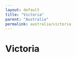 ```yaml
---
layout: default
title: "Victoria"
parent: "Australia"
permalink: australia/victoria
---
```

# Victoria